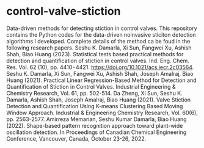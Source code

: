 # control-valve-stiction
Data-driven methods for detecting stiction in control valves.
This repository contains the Python codes for the data-driven noinvasive sticiton detection algorithms I developed.
Complete details of the method ca be foud in the following research papers.
Seshu K. Damarla, Xi Sun, Fangwei Xu, Ashish Shah, Biao Huang (2023). Statistical tests based practical methods for detection and quantification of stiction in control valves. Ind. Eng. Chem. Res. Vol. 62 (10), pp. 4410−4421. https://doi.org/10.1021/acs.iecr.2c03564.
Seshu K. Damarla, Xi Sun, Fangwei Xu, Ashish Shah, Joseph Amalraj, Biao Huang (2021). Practical Linear Regression-Based Method for Detection and Quantification of Stiction in Control Valves. Industrial Engineering & Chemistry Research, Vol. 61, pp. 502-514.
Da Zheng, Xi Sun, Seshu K. Damarla, Ashish Shah, Joseph Amalraj, Biao Huang (2021). Valve Stiction Detection and Quantification Using K-means Clustering Based Moving Window Approach. Industrial & Engineering Chemistry Research, Vol. 60(6), pp. 2563-2577. 
Amirreza Memarian, Seshu Kumar Damarla, Biao Huang (2022). Shape-based pattern recognition approach toward plant-wide oscillation detection. In Proceedings of Canadian Chemical Engineering Conference, Vancouver, Canada, October 23-26, 2022.
